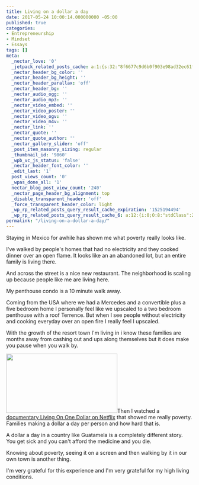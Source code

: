 ```yaml
---
title: Living on a dollar a day
date: 2017-05-24 10:00:14.000000000 -05:00
published: true
categories:
- Entrepreneurship
- Mindset
- Essays
tags: []
meta:
  _nectar_love: '0'
  _jetpack_related_posts_cache: a:1:{s:32:"8f6677c9d6b0f903e98ad32ec61f8deb";a:2:{s:7:"expires";i:1504424756;s:7:"payload";a:3:{i:0;a:1:{s:2:"id";i:7204;}i:1;a:1:{s:2:"id";i:8352;}i:2;a:1:{s:2:"id";i:655;}}}}
  _nectar_header_bg_color: ''
  _nectar_header_bg_height: ''
  _nectar_header_parallax: 'off'
  _nectar_header_bg: ''
  _nectar_audio_ogg: ''
  _nectar_audio_mp3: ''
  _nectar_video_embed: ''
  _nectar_video_poster: ''
  _nectar_video_ogv: ''
  _nectar_video_m4v: ''
  _nectar_link: ''
  _nectar_quote: ''
  _nectar_quote_author: ''
  _nectar_gallery_slider: 'off'
  _post_item_masonry_sizing: regular
  _thumbnail_id: '9860'
  _wpb_vc_js_status: 'false'
  _nectar_header_font_color: ''
  _edit_last: '1'
  post_views_count: '0'
  _wpas_done_all: '1'
  nectar_blog_post_view_count: '240'
  _nectar_page_header_bg_alignment: top
  _disable_transparent_header: 'off'
  _force_transparent_header_color: light
  _wp_rp_related_posts_query_result_cache_expiration: '1525194494'
  _wp_rp_related_posts_query_result_cache_6: a:12:{i:0;O:8:"stdClass":2:{s:7:"post_id";s:4:"8352";s:5:"score";s:18:"60.539726296442325";}i:1;O:8:"stdClass":2:{s:7:"post_id";s:3:"809";s:5:"score";s:18:"30.060704669234685";}i:2;O:8:"stdClass":2:{s:7:"post_id";s:3:"289";s:5:"score";s:18:"24.405203513731912";}i:3;O:8:"stdClass":2:{s:7:"post_id";s:3:"134";s:5:"score";s:18:"24.137975409168686";}i:4;O:8:"stdClass":2:{s:7:"post_id";s:4:"8434";s:5:"score";s:18:"19.342184863571944";}i:5;O:8:"stdClass":2:{s:7:"post_id";s:4:"8368";s:5:"score";s:18:"19.342184863571944";}i:6;O:8:"stdClass":2:{s:7:"post_id";s:4:"7204";s:5:"score";s:18:"19.342184863571944";}i:7;O:8:"stdClass":2:{s:7:"post_id";s:4:"6678";s:5:"score";s:18:"19.342184863571944";}i:8;O:8:"stdClass":2:{s:7:"post_id";s:4:"5870";s:5:"score";s:18:"19.342184863571944";}i:9;O:8:"stdClass":2:{s:7:"post_id";s:3:"872";s:5:"score";s:18:"19.342184863571944";}i:10;O:8:"stdClass":2:{s:7:"post_id";s:3:"713";s:5:"score";s:18:"19.342184863571944";}i:11;O:8:"stdClass":2:{s:7:"post_id";s:3:"135";s:5:"score";s:18:"19.342184863571944";}}
permalink: "/living-on-a-dollar-a-day/"
---
```

Staying in Mexico for awhile has shown me what poverty really looks like.

I've walked by people's homes that had no electricity and they cooked dinner over an open flame. It looks like an an abandoned lot, but an entire family is living there.

And across the street is a nice new restaurant. The neighborhood is scaling up because people like me are living here.

My penthouse condo is a 10 minute walk away.

Coming from the USA where we had a Mercedes and a convertible plus a five bedroom home I personally feel like we upscaled to a two bedroom penthouse with a roof Terrence. But when I see people without electricity and cooking everyday over an open fire I really feel I upscaled.

With the growth of the resort town I'm living in i know these families are months away from cashing out and ups along themselves but it does make you pause when you walk by.

<img class="alignright size-medium wp-image-9860" src="{{ site.baseurl }}/posts/2017/05/Living-on-One-Dollar-300x160.jpg" alt="" width="300" height="160" />Then I watched a <a href="https://www.netflix.com/title/80026944" target="_blank" rel="noopener noreferrer">documentary Living On One Dollar on Netflix</a> that showed me really poverty. Families making a dollar a day per person and how hard that is.

A dollar a day in a country like Guatamela is a completely different story. You get sick and you can't afford the medicine and you die.

Knowing about poverty, seeing it on a screen and then walking by it in our own town is another thing.

I'm very grateful for this experience and I'm very grateful for my high living conditions.</p>
